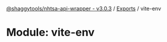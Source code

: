 [@shaggytools/nhtsa-api-wrapper - v3.0.3](../index.md) / [Exports](../modules.md) / vite-env

# Module: vite-env
